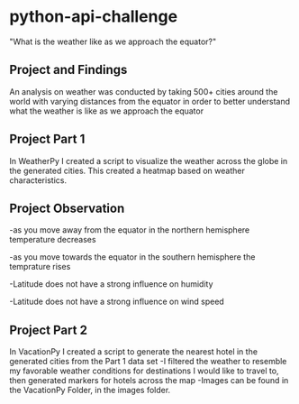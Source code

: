 # python-api-challenge
"What is the weather like as we approach the equator?"

## Project and Findings
An analysis on weather was conducted by taking 500+ cities around the world with varying distances from the equator in order to better understand what the weather is like as we approach the equator 

## Project Part 1
In WeatherPy I created a script to visualize the weather across the globe in the generated cities. This created a heatmap based on weather characteristics. 

## Project Observation 
-as you move away from the equator in the northern hemisphere temperature decreases 

-as you move towards the equator in the southern hemisphere the temprature rises

-Latitude does not have a strong influence on humidity 

-Latitude does not have a strong influence on wind speed

## Project Part 2
In VacationPy I created a script to generate the nearest hotel in the generated cities from the Part 1 data set
-I filtered the weather to resemble my favorable weather conditions for destinations I would like to travel to, then generated markers for hotels across the map
-Images can be found in the VacationPy Folder, in the images folder.
